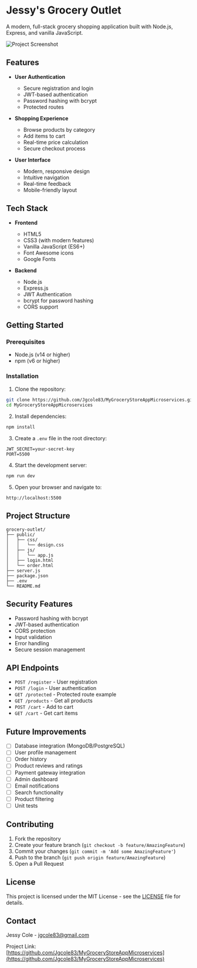 # Jessy's Grocery Outlet

A modern, full-stack grocery shopping application built with Node.js, Express, and vanilla JavaScript.

![Project Screenshot](screenshots/login.png)

## Features

- **User Authentication**
  - Secure registration and login
  - JWT-based authentication
  - Password hashing with bcrypt
  - Protected routes

- **Shopping Experience**
  - Browse products by category
  - Add items to cart
  - Real-time price calculation
  - Secure checkout process

- **User Interface**
  - Modern, responsive design
  - Intuitive navigation
  - Real-time feedback
  - Mobile-friendly layout

## Tech Stack

- **Frontend**
  - HTML5
  - CSS3 (with modern features)
  - Vanilla JavaScript (ES6+)
  - Font Awesome icons
  - Google Fonts

- **Backend**
  - Node.js
  - Express.js
  - JWT Authentication
  - bcrypt for password hashing
  - CORS support

## Getting Started

### Prerequisites

- Node.js (v14 or higher)
- npm (v6 or higher)

### Installation

1. Clone the repository:
```bash
git clone https://github.com/Jgcole83/MyGroceryStoreAppMicroservices.git
cd MyGroceryStoreAppMicroservices
```

2. Install dependencies:
```bash
npm install
```

3. Create a `.env` file in the root directory:
```env
JWT_SECRET=your-secret-key
PORT=5500
```

4. Start the development server:
```bash
npm run dev
```

5. Open your browser and navigate to:
```
http://localhost:5500
```

## Project Structure

```
grocery-outlet/
├── public/
│   ├── css/
│   │   └── design.css
│   ├── js/
│   │   └── app.js
│   ├── login.html
│   └── order.html
├── server.js
├── package.json
├── .env
└── README.md
```

## Security Features

- Password hashing with bcrypt
- JWT-based authentication
- CORS protection
- Input validation
- Error handling
- Secure session management

## API Endpoints

- `POST /register` - User registration
- `POST /login` - User authentication
- `GET /protected` - Protected route example
- `GET /products` - Get all products
- `POST /cart` - Add to cart
- `GET /cart` - Get cart items

## Future Improvements

- [ ] Database integration (MongoDB/PostgreSQL)
- [ ] User profile management
- [ ] Order history
- [ ] Product reviews and ratings
- [ ] Payment gateway integration
- [ ] Admin dashboard
- [ ] Email notifications
- [ ] Search functionality
- [ ] Product filtering
- [ ] Unit tests

## Contributing

1. Fork the repository
2. Create your feature branch (`git checkout -b feature/AmazingFeature`)
3. Commit your changes (`git commit -m 'Add some AmazingFeature'`)
4. Push to the branch (`git push origin feature/AmazingFeature`)
5. Open a Pull Request

## License

This project is licensed under the MIT License - see the [LICENSE](LICENSE) file for details.

## Contact

Jessy Cole - jgcole83@gmail.com

Project Link: [https://github.com/Jgcole83/MyGroceryStoreAppMicroservices](https://github.com/Jgcole83/MyGroceryStoreAppMicroservices)
